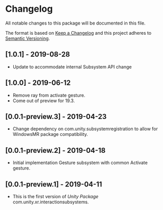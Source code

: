 # Changelog
All notable changes to this package will be documented in this file.

The format is based on [Keep a Changelog](http://keepachangelog.com/en/1.0.0/)
and this project adheres to [Semantic Versioning](http://semver.org/spec/v2.0.0.html).

## [1.0.1] - 2019-08-28
- Update to accommodate internal Subsystem API change

## [1.0.0] - 2019-06-12
- Remove ray from activate gesture.
- Come out of preview for 19.3.

## [0.0.1-preview.3] - 2019-04-23
- Change dependency on com.unity.subsystemregistration to allow for WindowsMR package compatibility.

## [0.0.1-preview.2] - 2019-04-18
- Initial implementation Gesture subsystem with common Activate gesture.

## [0.0.1-preview.1] - 2019-04-11
- This is the first version of *Unity Package* com.unity.xr.interactionsubsystems.